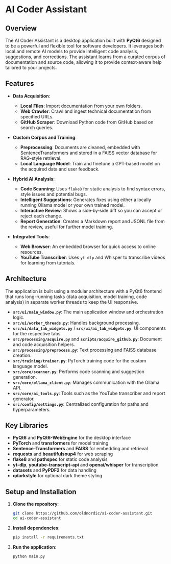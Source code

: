 # AI Coder Assistant

## Overview

The AI Coder Assistant is a desktop application built with **PyQt6** designed to be a powerful and flexible tool for software developers. It leverages both local and remote AI models to provide intelligent code analysis, suggestions, and corrections. The assistant learns from a curated corpus of documentation and source code, allowing it to provide context‑aware help tailored to your projects.

## Features

- **Data Acquisition**:
  - **Local Files**: Import documentation from your own folders.
  - **Web Crawler**: Crawl and ingest technical documentation from specified URLs.
  - **GitHub Scraper**: Download Python code from GitHub based on search queries.

- **Custom Corpus and Training**:
  - **Preprocessing**: Documents are cleaned, embedded with SentenceTransformers and stored in a FAISS vector database for RAG-style retrieval.
  - **Local Language Model**: Train and finetune a GPT‑based model on the acquired data and user feedback.

- **Hybrid AI Analysis**:
  - **Code Scanning**: Uses `flake8` for static analysis to find syntax errors, style issues and potential bugs.
  - **Intelligent Suggestions**: Generates fixes using either a locally running Ollama model or your own trained model.
  - **Interactive Review**: Shows a side‑by‑side diff so you can accept or reject each change.
  - **Report Generation**: Creates a Markdown report and JSONL file from the review, useful for further model training.

- **Integrated Tools**:
  - **Web Browser**: An embedded browser for quick access to online resources.
  - **YouTube Transcriber**: Uses `yt-dlp` and Whisper to transcribe videos for learning from tutorials.

## Architecture

The application is built using a modular architecture with a PyQt6 frontend that runs long-running tasks (data acquisition, model training, code analysis) in separate worker threads to keep the UI responsive.

- **`src/ui/main_window.py`**: The main application window and orchestration logic.
- **`src/ui/worker_threads.py`**: Handles background processing.
- **`src/ui/data_tab_widgets.py`** / **`src/ui/ai_tab_widgets.py`**: UI components for the respective tabs.
- **`src/processing/acquire.py`** and **`scripts/acquire_github.py`**: Document and code acquisition helpers.
- **`src/processing/preprocess.py`**: Text processing and FAISS database creation.
- **`src/training/trainer.py`**: PyTorch training code for the custom language model.
- **`src/core/scanner.py`**: Performs code scanning and suggestion generation.
- **`src/core/ollama_client.py`**: Manages communication with the Ollama API.
- **`src/core/ai_tools.py`**: Tools such as the YouTube transcriber and report generator.
- **`src/config/settings.py`**: Centralized configuration for paths and hyperparameters.

## Key Libraries

- **PyQt6** and **PyQt6-WebEngine** for the desktop interface
- **PyTorch** and **transformers** for model training
- **Sentence-Transformers** and **FAISS** for embedding and retrieval
- **requests** and **beautifulsoup4** for web scraping
- **flake8** and **pathspec** for static code analysis
- **yt-dlp**, **youtube-transcript-api** and **openai/whisper** for transcription
- **datasets** and **PyPDF2** for data handling
- **qdarkstyle** for optional dark theme styling

## Setup and Installation

1.  **Clone the repository**:
    ```bash
    git clone https://github.com/oldnordic/ai-coder-assistant.git
    cd ai-coder-assistant
    ```

2.  **Install dependencies**:
    ```bash
    pip install -r requirements.txt
    ```

3.  **Run the application**:
    ```bash
    python main.py
    ```
